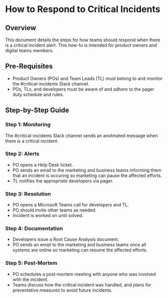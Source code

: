 # How to Respond to Critical Incidents

## Overview
This document details the steps for how teams should respond when there is a critical incident alert. This how-to is intended for product owners and digital teams members.

## Pre-Requisites
- Product Owners (POs) and Team Leads (TL) must belong to and monitor the #critical-incidents Slack channel.
- POs, TLs, and developers must be aware of and adhere to the pager duty schedule and rules.

## Step-by-Step Guide

### Step 1: Monitoring
The #critical-incidents Slack channel sends an anotmated message when there is a critical incident.

### Step 2: Alerts
- PO opens a Help Desk ticket.
- PO sends an email to the marketing and business teams informing them that an incident is occuring so marketing can pause the affected efforts.
- TL notifies the appropriate developers via pager.

### Step 3: Resolution
- PO opens a Microsoft Teams call for developers and TL.
- PO should invite other teams as needed.
- Incident is worked on until solved.

### Step 4: Documentation
- Developers issue a Root Cause Analysis document.
- PO sends an email to the marketing and business teams once all systems are online so marketing can resume the affected efforts.

### Step 5: Post-Mortem
- PO schedules a post-mortem meeting with anyone who was involved with the incident.
- Teams discuss how the critical incident was handled, and plans for preventative measures to avoid future incidents. 
